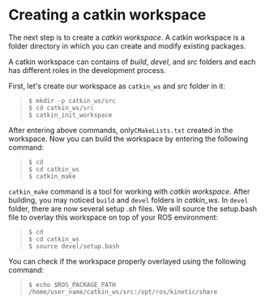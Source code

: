 # Creating a catkin workspace
The next step is to create a *catkin workspace*. A catkin workspace is a folder directory in which you can create and modify existing packages. 

A catkin workspace can contains of *build*, *devel*, and *src* folders and each has different roles in the development process. 

First, let's create our workspace as `catkin_ws` and *src* folder in it:

> ```
> $ mkdir -p catkin_ws/src
> $ cd catkin_ws/src
> $ catkin_init_workspace
> ```

After entering above commands, only`CMakeLists.txt` created in the workspace. 
Now you can build the workspace by entering the following command:

> ```
> $ cd
> $ cd catkin_ws
> $ catkin_make
> ```

`catkin_make` command is a tool for working with *catkin workspace*. After building, you may noticed `build` and `devel` folders in *catkin_ws*. In `devel` folder, there are now several setup *.sh* files. We will source the setup.bash file to overlay this workspace on top of your ROS environment:

> ```
> $ cd
> $ cd catkin_ws
> $ source devel/setup.bash
> ```
You can check if the workspace properly overlayed using the following command:
> ```
> $ echo $ROS_PACKAGE_PATH
> /home/user_name/catkin_ws/src:/opt/ros/kinetic/share
> ```
